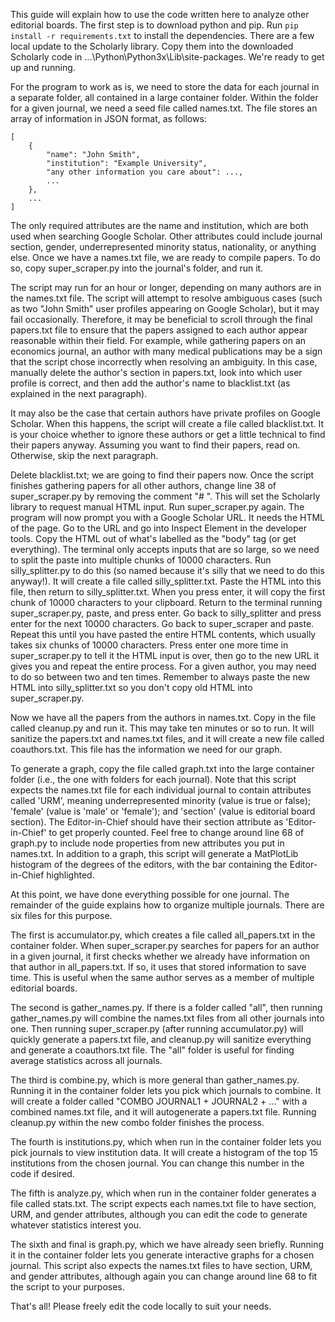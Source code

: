 This guide will explain how to use the code written here to analyze other editorial boards. The first step is to download python and pip. Run `pip install -r requirements.txt` to install the dependencies. There are a few local update to the Scholarly library. Copy them into the downloaded Scholarly code in ...\Python\Python3x\Lib\site-packages. We're ready to get up and running.

For the program to work as is, we need to store the data for each journal in a separate folder, all contained in a large container folder. Within the folder for a given journal, we need a seed file called names.txt. The file stores an array of information in JSON format, as follows:

```
[
    {
        "name": "John Smith",
        "institution": "Example University",
        "any other information you care about": ...,
        ...
    },
    ...
]
```

The only required attributes are the name and institution, which are both used when searching Google Scholar. Other attributes could include journal section, gender, underrepresented minority status, nationality, or anything else. Once we have a names.txt file, we are ready to compile papers. To do so, copy super\_scraper.py into the journal's folder, and run it.

The script may run for an hour or longer, depending on many authors are in the names.txt file. The script will attempt to resolve ambiguous cases (such as two "John Smith" user profiles appearing on Google Scholar), but it may fail occasionally. Therefore, it may be beneficial to scroll through the final papers.txt file to ensure that the papers assigned to each author appear reasonable within their field. For example, while gathering papers on an economics journal, an author with many medical publications may be a sign that the script chose incorrectly when resolving an ambiguity. In this case, manually delete the author's section in papers.txt, look into which user profile is correct, and then add the author's name to blacklist.txt (as explained in the next paragraph).

It may also be the case that certain authors have private profiles on Google Scholar. When this happens, the script will create a file called blacklist.txt. It is your choice whether to ignore these authors or get a little technical to find their papers anyway. Assuming you want to find their papers, read on. Otherwise, skip the next paragraph.

Delete blacklist.txt; we are going to find their papers now. Once the script finishes gathering papers for all other authors, change line 38 of super\_scraper.py by removing the comment "# ". This will set the Scholarly library to request manual HTML input. Run super\_scraper.py again. The program will now prompt you with a Google Scholar URL. It needs the HTML of the page. Go to the URL and go into Inspect Element in the developer tools. Copy the HTML out of what's labelled as the "body" tag (or get everything). The terminal only accepts inputs that are so large, so we need to split the paste into multiple chunks of 10000 characters. Run silly\_splitter.py to do this (so named because it's silly that we need to do this anyway!). It will create a file called silly\_splitter.txt. Paste the HTML into this file, then return to silly\_splitter.txt. When you press enter, it will copy the first chunk of 10000 characters to your clipboard. Return to the terminal running super\_scraper.py, paste, and press enter. Go back to silly\_splitter and press enter for the next 10000 characters. Go back to super\_scraper and paste. Repeat this until you have pasted the entire HTML contents, which usually takes six chunks of 10000 characters. Press enter one more time in super\_scraper.py to tell it the HTML input is over, then go to the new URL it gives you and repeat the entire process. For a given author, you may need to do so between two and ten times. Remember to always paste the new HTML into silly\_splitter.txt so you don't copy old HTML into super\_scraper.py.

Now we have all the papers from the authors in names.txt. Copy in the file called cleanup.py and run it. This may take ten minutes or so to run. It will sanitize the papers.txt and names.txt files, and it will create a new file called coauthors.txt. This file has the information we need for our graph.

To generate a graph, copy the file called graph.txt into the large container folder (i.e., the one with folders for each journal). Note that this script expects the names.txt file for each individual journal to contain attributes called 'URM', meaning underrepresented minority (value is true or false); 'female' (value is 'male' or 'female'); and 'section' (value is editorial board section). The Editor-in-Chief should have their section attribute as 'Editor-in-Chief' to get properly counted. Feel free to change around line 68 of graph.py to include node properties from new attributes you put in names.txt. In addition to a graph, this script will generate a MatPlotLib histogram of the degrees of the editors, with the bar containing the Editor-in-Chief highlighted.

At this point, we have done everything possible for one journal. The remainder of the guide explains how to organize multiple journals. There are six files for this purpose.

The first is accumulator.py, which creates a file called all\_papers.txt in the container folder. When super\_scraper.py searches for papers for an author in a given journal, it first checks whether we already have information on that author in all\_papers.txt. If so, it uses that stored information to save time. This is useful when the same author serves as a member of multiple editorial boards.

The second is gather\_names.py. If there is a folder called "all", then running gather\_names.py will combine the names.txt files from all other journals into one. Then running super\_scraper.py (after running accumulator.py) will quickly generate a papers.txt file, and cleanup.py will sanitize everything and generate a coauthors.txt file. The "all" folder is useful for finding average statistics across all journals.

The third is combine.py, which is more general than gather\_names.py. Running it in the container folder lets you pick which journals to combine. It will create a folder called "COMBO JOURNAL1 + JOURNAL2 + ..." with a combined names.txt file, and it will autogenerate a papers.txt file. Running cleanup.py within the new combo folder finishes the process.

The fourth is institutions.py, which when run in the container folder lets you pick journals to view institution data. It will create a histogram of the top 15 institutions from the chosen journal. You can change this number in the code if desired.

The fifth is analyze.py, which when run in the container folder generates a file called stats.txt. The script expects each names.txt file to have section, URM, and gender attributes, although you can edit the code to generate whatever statistics interest you.

The sixth and final is graph.py, which we have already seen briefly. Running it in the container folder lets you generate interactive graphs for a chosen journal. This script also expects the names.txt files to have section, URM, and gender attributes, although again you can change around line 68 to fit the script to your purposes.

That's all! Please freely edit the code locally to suit your needs.
